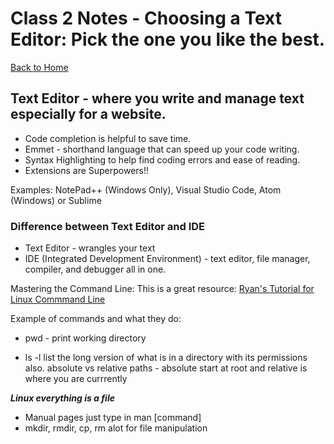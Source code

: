 # Class 2 Notes - Choosing a Text Editor: Pick the one you like the best.

[Back to Home](../README.md)

## Text Editor - where you write and manage text especially for a website.

+ Code completion is helpful to save time.
+ Emmet - shorthand language that can speed up your code writing.
+ Syntax Highlighting to help find coding errors and ease of reading.
+ Extensions are Superpowers!!
  
Examples: NotePad++ (Windows Only), Visual Studio Code, Atom (Windows) or Sublime

### Difference between Text Editor and IDE

+ Text Editor - wrangles your text
+ IDE (Integrated Development Environment) - text editor, file manager, compiler, and debugger all in one.

Mastering the Command Line:
This is a great resource: [Ryan's Tutorial for Linux Commmand Line](https://ryanstutorials.net/linuxtutorial/commandline.php)

Example of commands and what they do:

+ pwd - print working directory

+ ls -l  list the long version of what is in a directory with its permissions also.
absolute vs relative paths - absolute start at root and relative is where you are currrently

***Linux everything is a file***

+ Manual pages just type in man [command]  
+ mkdir, rmdir, cp, rm alot for file manipulation